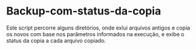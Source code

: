 # Backup-com-status-da-copia
Este script percorre alguns diretórios, onde exlui arquivos antigos e copia os novos com base nos parâmetros informados na execução, e exibe o status da copia a cada arquivo copiado.
